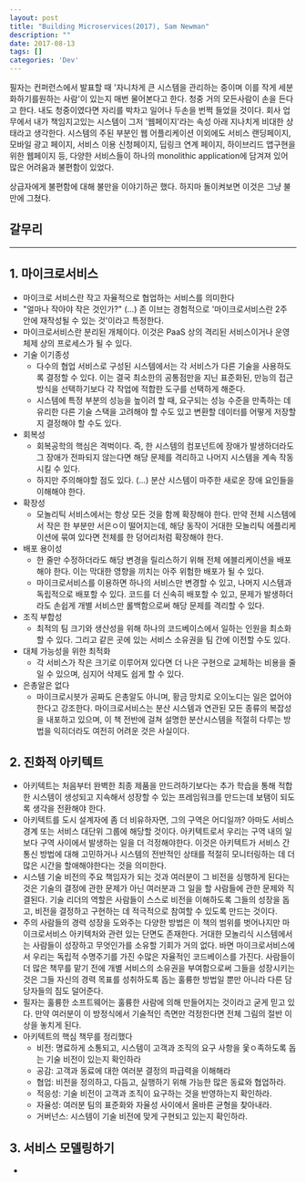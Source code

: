 ```yaml
---
layout: post
title: "Building Microservices(2017), Sam Newman"
description: ""
date: 2017-08-13
tags: []
categories: 'Dev'
---
```


필자는 컨퍼런스에서 발표할 때 '자니차게 큰 시스템을 관리하는 중이며 이를 작게 세분화하기를원하는 사람'이 있는지 매번 물어본다고 한다. 청중 거의 모든사람이 손을 든다고 한다. 내도 청중이였다면 자리를 박차고 일어나 두손을 번쩍 들었을 것이다. 회사 업무에서 내가 책임지고있는 시스템이 그저 '웹페이지'라는 속성 아래 지나치게 비대한 상태라고 생각한다. 시스템의 주된 부분인 웹 어플리케이션 이외에도 서비스 랜딩페이지, 모바일 광고 페이지, 서비스 이용 신청페이지, 딥링크 연계 페이지, 하이브리드 앱구현을 위한 웹페이지 등, 다양한 서비스들이 하나의 monolithic application에 담겨져 있어 많은 어려움과 불편함이 있었다.

상급자에게 불편함에 대해 불만을 이야기하곤 했다. 하지마 돌이켜보면 이것은 그냥 불만에 그쳤다.

## 갈무리

---

## 1. 마이크로서비스

- 마이크로 서비스란 작고 자율적으로 협업하는 서비스를 의미한다
- "얼마나 작아야 작은 것인가?" (...) 존 이브는 경험적으로 '마이크로서비스란 2주 안에 재작성될 수 있는 것'이라고 특정한다.
- 마이크로서비스란 분리된 개체이다. 이것은 PaaS 상의 격리된 서비스이거나 운영체제 상의 프로세스가 될 수 있다.
- 기술 이기종성
    - 다수의 협업 서비스로 구성된 시스템에서는 각 서비스가 다른 기술을 사용하도록 결정할 수 있다. 이는 결국 최소한의 공통점만을 지닌 표준화된, 만능의 접근 방식을 선택하기보다 각 작업에 적합한 도구를 선택하게 해준다.
    - 시스템에 특정 부분의 성능을 높이려 할 때, 요구되는 성능 수준을 만족하는 데 유리한 다른 기술 스택을 고려해야 할 수도 있고 변환할 데이터를 어떻게 저장할지 결정해야 할 수도 있다.
- 회복성
    - 회복공학의 핵심은 격벅이다. 즉, 한 시스템의 컴포넌트에 장애가 발생하더라도 그 장애가 전파되지 않는다면 해당 문제를 격리하고 나머지 시스템을 계속 작동시킬 수 있다.
    - 하지만 주의해야할 점도 있다. (...) 분산 시스템이 마주한 새로운 장애 요인들을 이해해야 한다.
- 확장성
    - 모놀리틱 서비스에서는 항상 모든 것을 함께 확장해야 한다. 만약 전체 시스템에서 작은 한 부분만 서은ㅇ이 떨어지는데, 해당 동작이 거대한 모놀리틱 에플리케이션에 묶여 있다면 전체를 한 덩어리처럼 확장해야 한다.
- 배포 용이성
    - 한 줄만 수정하더라도 해당 변경을 릴리스하기 위해 전체 에블리케이션을 배포해야 한다. 이는 막대한 영향을 끼치는 아주 위험한 배포가 될 수 있다.
    - 마이크로서비스를 이용하면 하나의 서비스만 변경할 수 있고, 나머지 시스템과 독립적으로 배포할 수 있다. 코드를 더 신속히 배포할 수 있고, 문제가 발생하더라도 손쉽게 개별 서비스만 롤백함으로써 해당 문제를 격리할 수 있다.
- 조직 부합성
    - 최적의 팀 크기와 생산성을 위해 하나의 코드베이스에서 일하는 인원을 최소화 할 수 있다. 그리고 같은 곳에 있는 서비스 소유권을 팀 간에 이전할 수도 있다.
- 대체 가능성을 위한 최적화
    - 각 서비스가 작은 크기로 이루어져 있다면 더 나은 구현으로 교체하는 비용을 줄일 수 있으며, 심지어 삭제도 쉽게 할 수 있다.
- 은총알은 없다
    - 마이크로시븟가 공짜도 은총알도 아니며, 황금 망치로 오이노디는 일은 없어야 한다고 강조한다. 마이크로서비스는 분산 시스템과 연관된 모든 종류의 복잡성을 내포하고 있으며, 이 책 전반에 걸쳐 설명한 분산시스템을 적절히 다루는 방법을 익히더라도 여전히 어려운 것은 사실이다.

## 2. 진화적 아키텍트

- 아키텍트는 처음부터 완벽한 최종 제품을 만드려하기보다는 추가 학습을 통해 적합한 시스템이 생성되고 지속해서 성장할 수 있는 프레임워크를 만드는데 보탬이 되도록 생각을 전환해야 한다.
- 아키텍트를 도시 설계자에 좀 더 비유하자면, 그의 구역은 어디일까? 아마도 서비스 경계 또는 서비스 대단위 그룹에 해당할 것이다. 아키텍트로서 우리는 구역 내의 일보다 구역 사이에서 발생하는 일을 더 걱정해야한다. 이것은 아키텍트가 서비스 간 통신 방법에 대해 고민하거나 시스템의 전반적인 상태를 적절히 모니터링하는 데 더 많은 시간을 할애해야한다는 것을 의미한다.
- 시스템 기술 비전의 주요 책임자가 되는 것과 여러분이 그 비전을 싱행하게 된다는 것은 기술의 결정에 관한 문제가 아닌 여러분과 그 일을 할 사람들에 관한 문제와 직결된다. 기술 리더의 역할은 사람들이 스스로 비전을 이해하도록 그들의 성장을 돕고, 비전을 결정하고 구현하는 데 적극적으로 참여할 수 있도록 만드는 것이다.
- 주의 사람들의 경력 성장을 도와주는 다양한 방법은 이 책의 범위를 벗어나지만 마이크로서비스 아키텍처와 관련 있는 단면도 존재한다. 거대한 모놀리식 시스템에서는 사람들이 성장하고 무엇인가를 소유할 기회가 거의 없다. 바면 마이크로서비스에서 우리는 독립적 수명주기를 가진 수많은 자율적인 코드베이스를 가진다. 사람들이 더 많은 책무를 맡기 전에 개별 서비스의 소유권을 부여함으로써 그들을 성장시키는 것은 그들 자신의 경력 목표를 성취하도록 돕는 훌륭한 방법일 뿐만 아니라 다른 담당자들의 짐도 덜어준다.
- 필자는 훌륭한 소프트웨어는 훌륭한 사람에 의해 만들어지는 것이라고 굳게 믿고 있다. 만약 여러분이 이 방정식에서 기술적인 측면만 걱정한다면 전체 그림의 절반 이상을 놓치게 된다.
- 아키텍트의 핵심 책무를 정리했다
    - 비전: 명료하게 소통되고, 시스템이 고객과 조직의 요구 사항을 웇ㅇ족하도록 돕는 기술 비전이 있는지 확인하라
    - 공감: 고객과 동료에 대한 여러분 결정의 파급력을 이해해라
    - 협업: 비전을 정의하고, 다듬고, 실행하기 위해 가능한 많은 동료와 협업하라.
    - 적응성: 기술 비전이 고객과 조직이 요구하는 것을 반영하는지 확인하라.
    - 자율성: 여러분 팀의 표준화와 자율성 사이에서 올바른 균형을 찾아내라.
    - 거버넌스: 시스템이 기술 비전에 맞게 구현되고 있는지 확인하라.

## 3. 서비스 모델링하기

- 